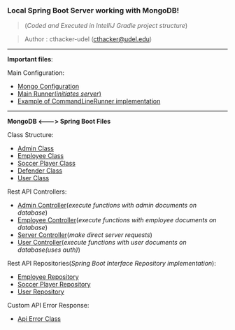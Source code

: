 ### Local Spring Boot Server working with MongoDB! 
> \(*Coded and Executed in IntelliJ Gradle project structure*\)

> Author : cthacker-udel (cthacker@udel.edu)

---
**Important files**:

Main Configuration:
* [Mongo Configuration](https://github.com/cthacker-udel/Springboot-MongoDB-Server/blob/master/src/main/java/com/example/firstserver/AppConfig.java)
* [Main Runner\(*initiates server*)](https://github.com/cthacker-udel/Springboot-MongoDB-Server/blob/master/src/main/java/com/example/firstserver/FirstServerApplication.java)
* [Example of CommandLineRunner implementation](https://github.com/cthacker-udel/Springboot-MongoDB-Server/blob/master/src/main/java/com/example/firstserver/AppRunner.java)

---

**MongoDB <---> Spring Boot Files**

Class Structure:
* [Admin Class](https://github.com/cthacker-udel/Springboot-MongoDB-Server/blob/master/src/main/java/com/example/firstserver/Admin.java)
* [Employee Class](https://github.com/cthacker-udel/Springboot-MongoDB-Server/blob/master/src/main/java/com/example/firstserver/Employee.java)
* [Soccer Player Class](https://github.com/cthacker-udel/Springboot-MongoDB-Server/blob/master/src/main/java/com/example/firstserver/SoccerPlayer.java)
* [Defender Class](https://github.com/cthacker-udel/Springboot-MongoDB-Server/blob/master/src/main/java/com/example/firstserver/Defender.java)
* [User Class](https://github.com/cthacker-udel/Springboot-MongoDB-Server/blob/master/src/main/java/com/example/firstserver/User.java)

Rest API Controllers:

* [Admin Controller](https://github.com/cthacker-udel/Springboot-MongoDB-Server/blob/master/src/main/java/com/example/firstserver/AdminController.java)\(*execute functions with admin documents on database*\)
* [Employee Controller](https://github.com/cthacker-udel/Springboot-MongoDB-Server/blob/master/src/main/java/com/example/firstserver/EmployeeController.java)\(*execute functions with employee documents on database*\)
* [Server Controller](https://github.com/cthacker-udel/Springboot-MongoDB-Server/blob/master/src/main/java/com/example/firstserver/ServerController.java)\(*make direct server requests*\)
* [User Controller](https://github.com/cthacker-udel/Springboot-MongoDB-Server/blob/master/src/main/java/com/example/firstserver/UserController.java)\(*execute functions with user documents on database\(uses auth\)*\)

Rest API Repositories\(*Spring Boot Interface Repository implementation*\):

* [Employee Repository](https://github.com/cthacker-udel/Springboot-MongoDB-Server/blob/master/src/main/java/com/example/firstserver/EmployeeRepository.java)
* [Soccer Player Repository](https://github.com/cthacker-udel/Springboot-MongoDB-Server/blob/master/src/main/java/com/example/firstserver/SoccerPlayerRepository.java)
* [User Repository](https://github.com/cthacker-udel/Springboot-MongoDB-Server/blob/master/src/main/java/com/example/firstserver/UserRepository.java)

Custom API Error Response:

* [Api Error Class](https://github.com/cthacker-udel/Springboot-MongoDB-Server/blob/master/src/main/java/com/example/firstserver/ApiError.java)

